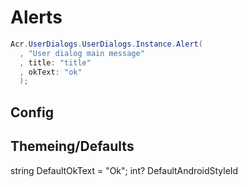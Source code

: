 ﻿# Alerts

```cs
Acr.UserDialogs.UserDialogs.Instance.Alert(
  , "User dialog main message"
  , title: "title"
  , okText: "ok"
  );
```

## Config

## Themeing/Defaults
string DefaultOkText = "Ok";
int? DefaultAndroidStyleId
